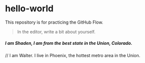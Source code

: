 # hello-world
 This repository is for practicing the GitHub Flow.
>In the editor, write a bit about yourself.
##### I am Shaden, I am from the best state in the Union, Colorado.
// I am Walter. I live in Phoenix, the hottest metro area in the Union. 

